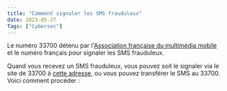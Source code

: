 ```yaml
---
title: "Comment signaler les SMS frauduleux"
date: 2023-05-27
Tags: ["Cybersec"]
---
```


Le numéro 33700 détenu par l'[Association française du multimédia mobile](https://af2m.org/) et le numéro français pour signaler les SMS frauduleux.

Quand vous recevez un SMS frauduleux, vous pouvez soit le signaler via le site de 33700 à [cette adresse](https://www.33700.fr/signaler-form-pc/), ou vous pouvez transférer le SMS au 33700.
Voici comment procéder :


